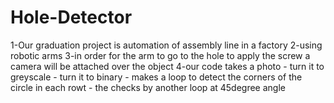 # Hole-Detector
1-Our graduation project is automation of assembly line in a factory  2-using robotic arms 3-in order for the arm to go to the hole to apply the screw a camera will be attached over the object  4-our code takes a photo - turn it to greyscale                          - turn it to binary                  - makes a loop to detect the corners of the circle in each rowt                   - the checks by another loop at 45degree angle
